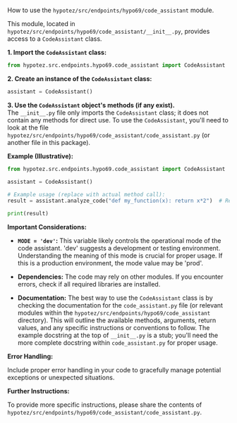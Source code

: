 How to use the `hypotez/src/endpoints/hypo69/code_assistant` module.

This module, located in `hypotez/src/endpoints/hypo69/code_assistant/__init__.py`, provides access to a `CodeAssistant` class.

**1. Import the `CodeAssistant` class:**

```python
from hypotez.src.endpoints.hypo69.code_assistant import CodeAssistant
```

**2. Create an instance of the `CodeAssistant` class:**

```python
assistant = CodeAssistant()
```

**3. Use the `CodeAssistant` object's methods (if any exist).**  
The `__init__.py` file only imports the `CodeAssistant` class; it does not contain any methods for direct use.  To use the `CodeAssistant`, you'll need to look at the file `hypotez/src/endpoints/hypo69/code_assistant/code_assistant.py` (or another file in this package).

**Example (Illustrative):**

```python
from hypotez.src.endpoints.hypo69.code_assistant import CodeAssistant

assistant = CodeAssistant()

# Example usage (replace with actual method call):
result = assistant.analyze_code("def my_function(x): return x*2")  # Replace with your code

print(result)
```

**Important Considerations:**

* **`MODE = 'dev'`:** This variable likely controls the operational mode of the code assistant.  'dev' suggests a development or testing environment.  Understanding the meaning of this mode is crucial for proper usage.  If this is a production environment, the mode value may be 'prod'.

* **Dependencies:** The code may rely on other modules.  If you encounter errors, check if all required libraries are installed.

* **Documentation:**  The best way to use the `CodeAssistant` class is by checking the documentation for the `code_assistant.py` file (or relevant modules within the `hypotez/src/endpoints/hypo69/code_assistant` directory). This will outline the available methods, arguments, return values, and any specific instructions or conventions to follow.  The example docstring at the top of `__init__.py` is a stub; you'll need the more complete docstring within `code_assistant.py` for proper usage.

**Error Handling:**

Include proper error handling in your code to gracefully manage potential exceptions or unexpected situations.


**Further Instructions:**

To provide more specific instructions, please share the contents of `hypotez/src/endpoints/hypo69/code_assistant/code_assistant.py`.